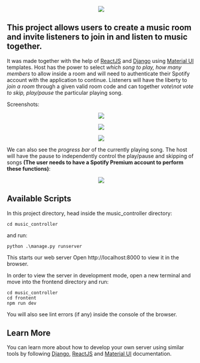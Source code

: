 <p align="center"><img src="https://user-images.githubusercontent.com/84025779/216824024-d405b765-adaa-4f15-83ef-47b83fc923eb.png"></p>

## This project  allows users to create a music room and invite listeners to join in and listen to music together.
It was made together with the help of [ReactJS](https://reactjs.org/) and [Django](https://docs.djangoproject.com/en/4.1/) using [Material UI](https://mui.com/material-ui/getting-started/overview/) templates.
Host has the power to select *which song to play, how many members* to allow inside a room and will need to authenticate their Spotify account with the application to continue.
Listeners will have the liberty to *join a room* through a given valid room code and can together *vote\not vote to skip, play/pause* the particular playing song.

Screenshots:

<p align="center"><img src="https://user-images.githubusercontent.com/84025779/216823370-3b15b98e-7729-47b6-bac2-f8d4478def5b.png"></p>

<p align="center"><img src="https://user-images.githubusercontent.com/84025779/216823440-925e8cc9-2edf-4a4f-9818-a671bd74ca69.png"></p>

<p align="center"><img src="https://user-images.githubusercontent.com/84025779/216823472-aa56a12c-0a20-44ce-a058-f1c20cbc3da7.png"></p>

We can also see the *progress bar* of the currently playing song. The host will have the pause to independently control the play/pause and skipping of songs **(The user needs to have a Spotify Premium account to perform these functions)**:

<p align="center"><img src="https://user-images.githubusercontent.com/84025779/216823611-0a071837-f35d-42f5-b6be-7ec3af7c539c.png"></p>

## Available Scripts

In this project directory, head inside the music_controller directory:

`cd music_controller`

and run:

`python .\manage.py runserver`

This starts our web server
Open http://localhost:8000 to view it in the browser.

In order to view the server in development mode, open a new terminal and move into the frontend directory and run:

```
cd music_controller
cd frontent
npm run dev
```

You will also see lint errors (if any) inside the console of the browser.

## Learn More

You can learn more about how to develop your own server using similar tools by following [Django](https://docs.djangoproject.com/en/4.1/), [ReactJS](https://reactjs.org/docs/getting-started.html) and [Material UI](https://mui.com/material-ui/getting-started/overview/) documentation.

